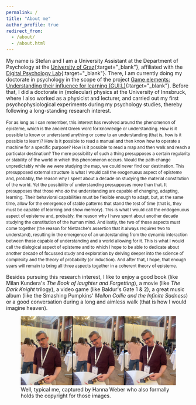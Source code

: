```yaml
---
permalink: /
title: "About me"
author_profile: true
redirect_from: 
  - /about/
  - /about.html
---
```


My name is Stefan and I am a University Assistant at the Department of Psychology at the [University of Graz](https://www.uni-graz.at/en/){:target="_blank"}, affiliated with the [Digital Psychology Lab](https://digilab.uni-graz.at/en/){:target="_blank"}. There, I am currently doing my doctorate in psychology in the scope of the project [Game elements: Understanding their influence for learning (GUI:L)](https://stefaneha.github.io/projects/game_elements/){:target="_blank"}. Before that, I did a doctorate in (molecular) physics at the University of Innsbruck, where I also worked as a physicist and lecturer, and carried out my first psychophysiological experiments during my psychology studies, thereby following a long-standing research interest.

<small>For as long as I can remember, this interest has revolved around the phenomenon of episteme, which is the ancient Greek word for knowledge or understanding. How is it possible to know or understand anything or come to an understanding (that is, how is it possible to learn)? How is it possible to read a manual and then know how to operate a machine for a specific purpose? How is it possible to read a map and then walk and reach a particular destination? The mere possibility of such a thing presupposes a certain regularity or stability of the world in which this phenomenon occurs. Would the path change unpredictably while we were studying the map, we could never find our destination. This presupposed external structure is what I would call the exogenuous aspect of episteme and, probably, the reason why I spent about a decade on studying the material constitution of the world. Yet the possibility of understanding presupposes more than that. It presupposes that those who *do* the understanding are capable of changing, adapting, learning. Their behavioral capabilities must be flexible enough to adapt, but, at the same time, allow for the emergence of stable patterns that stand the test of time (that is, they must be capable of learning and show memory). This is what I would call the endogenuous aspect of episteme and, probably, the reason why I have spent about another decade studying the constitution of the human mind. And lastly, the two of those aspects must come together (the reason for Nietzsche's assertion that it always requires two to understand), resulting in the emergence of an understanding from the dynamic interaction between those capable of understanding and a world allowing for it. This is what I would call the dialogical aspect of episteme and to which I hope to be able to dedicate about another decade of focussed study and exploration by delving deeper into the science of complexity and the theory of probability (or induction). And after that, I hope, that enough years will remain to bring all three aspects together in a coherent theory of episteme.</small>

Besides pursuing this research interest, I like to enjoy a good book (like Milan Kundera's *The Book of laughter and Forgetting*), a movie (like *The Dark Knight* trilogy), a video game (like Baldur's Gate 1 & 2), a great music album (like the Smashing Pumpkins' *Mellon Collie and the Infinite Sadness*) or a good conversation during a long and aimless walk (that is how I would imagine heaven). 

<figure>
  <img src="/images/DGPs_collage.jpg"/>
  <figcaption><footer>Well, typical me, captured by Hanna Weber who also formally holds the copyright for those images.</footer></figcaption>
</figure>